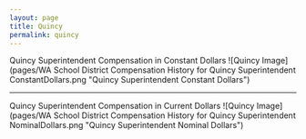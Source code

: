 ```yaml
---
layout: page
title: Quincy
permalink: quincy
---
```



Quincy Superintendent Compensation in Constant Dollars
![Quincy Image](pages/WA School District Compensation History for Quincy Superintendent ConstantDollars.png "Quincy Superintendent Constant Dollars")
___

Quincy Superintendent Compensation in Current Dollars
![Quincy Image](pages/WA School District Compensation History for Quincy Superintendent NominalDollars.png "Quincy Superintendent Nominal Dollars")